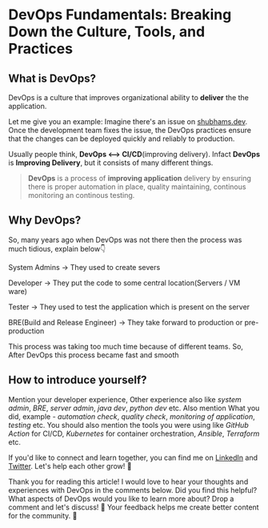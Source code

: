 # DevOps Fundamentals: Breaking Down the Culture, Tools, and Practices

## What is DevOps?

DevOps is a culture that improves organizational ability to **deliver** the the application.

Let me give you an example: Imagine there's an issue on [shubhams.dev](https://shubhams.dev). Once the development team fixes the issue, the DevOps practices ensure that the changes can be deployed quickly and reliably to production.

Usually people think, **DevOps <--> CI/CD**(improving delivery). Infact **DevOps** is **Improving Delivery**, but it consists of many different things.

> **DevOps** is a process of **improving application** delivery by ensuring there is proper automation in place, quality maintaining, continous monitoring an continous testing.

## Why DevOps?

So, many years ago when DevOps was not there then the process was much tidious, explain below👇

System Admins -> They used to create severs

Developer -> They put the code to some central location(Servers / VM ware)

Tester -> They used to test the application which is present on the server

BRE(Build and Release Engineer) -> They take forward to production or pre-production

This process was taking too much time because of different teams. So, After DevOps this process became fast and smooth

## How to introduce yourself?

Mention your developer experience, Other experience also like _system admin_, _BRE_, _server admin_, _java dev_, _python dev_ etc.
Also mention What you did, example - _automation check_, _quality check_, _monitoring of application_, _testing_ etc.
You should also mention the tools you were using like _GitHub Action_ for CI/CD, _Kubernetes_ for container orchestration, _Ansible_, _Terraform_ etc.

If you'd like to connect and learn together, you can find me on [LinkedIn](https://www.linkedin.com/in/shubhamku044/) and [Twitter](https://x.com/shubhamku044). Let's help each other grow! 🚀

Thank you for reading this article! I would love to hear your thoughts and experiences with DevOps in the comments below. Did you find this helpful? What aspects of DevOps would you like to learn more about? Drop a comment and let's discuss! 💭
Your feedback helps me create better content for the community. 🙏
